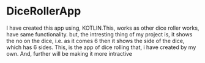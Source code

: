 # DiceRollerApp
I have created this app using, KOTLIN.This, works as other dice roller works, have same functionality.
but, the intresting thing of my project is, it shows the no on the dice, i.e. as it comes 6 then it shows the side of the dice, which has 6 sides.
This, is the app of dice rolling that, i have created by my own. And, further will be making it more intractive
